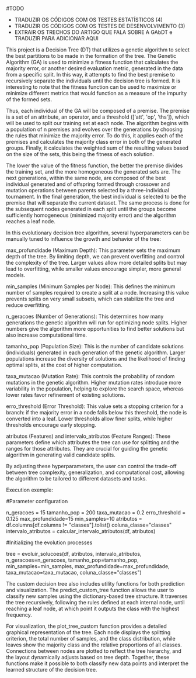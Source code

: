 #TODO
- TRADUZIR OS CÓDIGOS COM OS TESTES ESTATÍSTICOS (4)
- TRADUZIR OS CÓDIGOS COM OS TESTES DE DESENVOLVIMENTO (3)
- EXTRAIR OS TRECHOS DO ARTIGO QUE FALA SOBRE A GAbDT e TRADUZIR PARA ADICIONAR AQUI

This project is a Decision Tree (DT) that utilizes a genetic algorithm to select the best partitions to be made in the formation of the tree. The Genetic Algorithm (GA) is used to minimize a fitness function that calculates the majority error, or another desired evaluation metric, generated in the data from a specific split. In this way, it attempts to find the best premise to recursively separate the individuals until the decision tree is formed. It is interesting to note that the fitness function can be used to maximize or minimize different metrics that would function as a measure of the impurity of the formed sets.

Thus, each individual of the GA will be composed of a premise. The premise is a set of an attribute, an operator, and a threshold (['att', 'op', 'ths']), which will be used to split our training set at each node. The algorithm begins with a population of n premises and evolves over the generations by choosing the rules that minimize the majority error. To do this, it applies each of the premises and calculates the majority class error in both of the generated groups. Finally, it calculates the weighted sum of the resulting values based on the size of the sets, this being the fitness of each solution.

The lower the value of the fitness function, the better the premise divides the training set, and the more homogeneous the generated sets are. The next generations, within the same node, are composed of the best individual generated and of offspring formed through crossover and mutation operations between parents selected by a three-individual tournament. In the final generation, the best individual is selected to be the premise that will separate the current dataset. The same process is done for the subsequent nodes generated in each split until the groups become sufficiently homogeneous (minimized majority error) and the algorithm reaches a leaf node.

In this evolutionary decision tree algorithm, several hyperparameters can be manually tuned to influence the growth and behavior of the tree:

max_profundidade (Maximum Depth): This parameter sets the maximum depth of the tree. By limiting depth, we can prevent overfitting and control the complexity of the tree. Larger values allow more detailed splits but may lead to overfitting, while smaller values encourage simpler, more general models.

min_samples (Minimum Samples per Node): This defines the minimum number of samples required to create a split at a node. Increasing this value prevents splits on very small subsets, which can stabilize the tree and reduce overfitting.

n_geracoes (Number of Generations): This determines how many generations the genetic algorithm will run for optimizing node splits. Higher numbers give the algorithm more opportunities to find better solutions but also increase computational time.

tamanho_pop (Population Size): This is the number of candidate solutions (individuals) generated in each generation of the genetic algorithm. Larger populations increase the diversity of solutions and the likelihood of finding optimal splits, at the cost of higher computation.

taxa_mutacao (Mutation Rate): This controls the probability of random mutations in the genetic algorithm. Higher mutation rates introduce more variability in the population, helping to explore the search space, whereas lower rates favor refinement of existing solutions.

erro_threshold (Error Threshold): This value sets a stopping criterion for a branch: if the majority error in a node falls below this threshold, the node is converted into a leaf. Lower thresholds allow finer splits, while higher thresholds encourage early stopping.

atributos (Features) and intervalo_atributos (Feature Ranges): These parameters define which attributes the tree can use for splitting and the ranges for those attributes. They are crucial for guiding the genetic algorithm in generating valid candidate splits.

By adjusting these hyperparameters, the user can control the trade-off between tree complexity, generalization, and computational cost, allowing the algorithm to be tailored to different datasets and tasks.

Execution exemple:

#Parameter configuration

n_geracoes = 15
tamanho_pop = 200
taxa_mutacao = 0.2
erro_threshold = 0.125
max_profundidade=15
min_samples=10
atributos = df.columns[df.columns != "classes"].tolist()
coluna_classe="classes"
intervalo_atributos = calcular_intervalo_atributos(df, atributos)

#Initializing the evolution processes

tree = evoluir_solucoes(df, atributos, intervalo_atributos, n_geracoes=n_geracoes, tamanho_pop=tamanho_pop, min_samples=min_samples, max_profundidade=max_profundidade, taxa_mutacao=taxa_mutacao, coluna_classe="classes")

The custom decision tree also includes utility functions for both prediction and visualization. The predict_custom_tree function allows the user to classify new samples using the dictionary-based tree structure. It traverses the tree recursively, following the rules defined at each internal node, until reaching a leaf node, at which point it outputs the class with the highest frequency.

For visualization, the plot_tree_custom function provides a detailed graphical representation of the tree. Each node displays the splitting criterion, the total number of samples, and the class distribution, while leaves show the majority class and the relative proportions of all classes. Connections between nodes are plotted to reflect the tree hierarchy, and the layout dynamically adjusts based on tree depth. Together, these functions make it possible to both classify new data points and interpret the learned structure of the decision tree.
